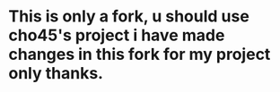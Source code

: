 # This is only a fork, u should use cho45's project i have made changes in this fork for my project only thanks.
